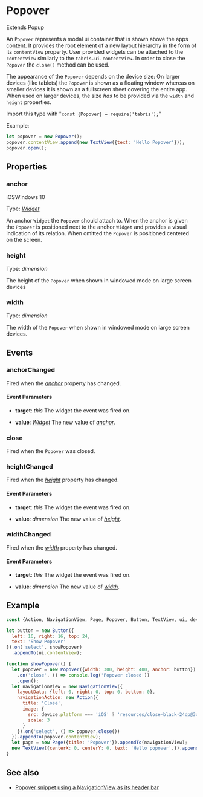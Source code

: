 ---
---
# Popover

Extends [Popup](Popup.md)

An `Popover` represents a modal ui container that is shown above the apps content. It provides the root element of a new layout hierarchy in the form of its `contentView` property. User provided widgets can be attached to the `contentView` similarly to the `tabris.ui.contentView`. In order to close the `Popover` the `close()` method can be used.

The appearance of the `Popover` depends on the device size: On larger devices (like tablets) the `Popover` is shown as a floating window whereas on smaller devices it is shown as a fullscreen sheet covering the entire app. When used on larger devices, the size _has_ to be provided via the `width` and `height` properties.

Import this type with "`const {Popover} = require('tabris');`"

Example:

```js
let popover = new Popover();
popover.contentView.append(new TextView({text: 'Hello Popover'}));
popover.open();
```

## Properties

### anchor
<p class="platforms"><span class="ios-tag" title="supported on iOS">iOS</span><span class="windows-tag" title="supported on Windows 10">Windows 10</span></p>

Type: *[Widget](Widget.md)*

An anchor `Widget` the `Popover` should attach to. When the anchor is given the `Popover` is positioned next to the anchor `Widget` and provides a visual indication of its relation. When omitted the `Popover` is positioned centered on the screen.

### height


Type: *dimension*

The height of the `Popover` when shown in windowed mode on large screen devices

### width


Type: *dimension*

The width of the `Popover` when shown in windowed mode on large screen devices.


## Events

### anchorChanged

Fired when the [*anchor*](#anchor) property has changed.

#### Event Parameters 
- **target**: *this*
    The widget the event was fired on.

- **value**: *[Widget](Widget.md)*
    The new value of [*anchor*](#anchor).


### close

Fired when the `Popover` was closed.
### heightChanged

Fired when the [*height*](#height) property has changed.

#### Event Parameters 
- **target**: *this*
    The widget the event was fired on.

- **value**: *dimension*
    The new value of [*height*](#height).


### widthChanged

Fired when the [*width*](#width) property has changed.

#### Event Parameters 
- **target**: *this*
    The widget the event was fired on.

- **value**: *dimension*
    The new value of [*width*](#width).





## Example
```js
const {Action, NavigationView, Page, Popover, Button, TextView, ui, device} = require('tabris');

let button = new Button({
  left: 16, right: 16, top: 24,
  text: 'Show Popover'
}).on('select', showPopover)
  .appendTo(ui.contentView);

function showPopover() {
  let popover = new Popover({width: 300, height: 400, anchor: button})
    .on('close', () => console.log('Popover closed'))
    .open();
  let navigationView = new NavigationView({
    layoutData: {left: 0, right: 0, top: 0, bottom: 0},
    navigationAction: new Action({
      title: 'Close',
      image: {
        src: device.platform === 'iOS' ? 'resources/close-black-24dp@3x.png' : 'resources/close-white-24dp@3x.png',
        scale: 3
      }
    }).on('select', () => popover.close())
  }).appendTo(popover.contentView);
  let page = new Page({title: 'Popover'}).appendTo(navigationView);
  new TextView({centerX: 0, centerY: 0, text: 'Hello popover',}).appendTo(page);
}
```
## See also

- [Popover snippet using a NavigationView as its header bar](https://github.com/eclipsesource/tabris-js/tree/v2.7.0/snippets/popover.js)
